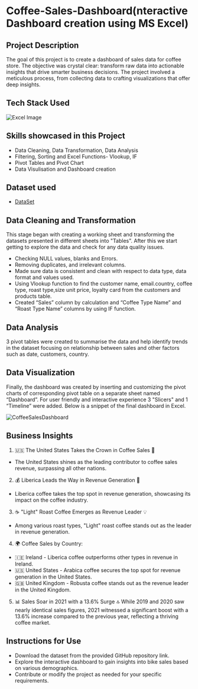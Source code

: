 # Coffee-Sales-Dashboard(nteractive Dashboard creation using MS Excel)
## Project Description
The goal of this project is to create a dashboard of sales data for coffee store. The objective was crystal clear: transform raw data into actionable insights that drive smarter business decisions. The project involved a meticulous process, from collecting data to crafting visualizations that offer deep insights.

## Tech Stack Used
![Excel Image](https://github.com/user-attachments/assets/ca2b5e8e-6ce8-4f66-bd9f-fe6057bb8530)

## Skills showcased in this Project
- Data Cleaning, Data Transformation, Data Analysis
- Filtering, Sorting and Excel Functions- Vlookup, IF
- Pivot Tables and Pivot Chart
- Data Visulisation and Dashboard creation

## Dataset used
- <a href ="https://github.com/shaziasheikh-2025/Coffee-Sales-Dashboard/blob/main/CoffeeSalesDashboard.xlsx">DataSet</a>

## Data Cleaning and Transformation
This stage began with creating a working sheet and transforming the datasets presented in different sheets into "Tables". After this we start getting to explore the data and check for any data quality issues.
- Checking NULL values, blanks and Errors.
- Removing duplicates, and irrelevant columns.
- Made sure data is consistent and clean with respect to data type, data format and values used.
- Using Vlookup function to find the customer name, email.country, coffee type, roast type,size unit price, loyalty card from the customers and products table.
- Created “Sales” column by calculation and “Coffee Type Name” and “Roast Type Name” columns by using IF function.

## Data Analysis
3 pivot tables were created to summarise the data and help identify trends in the dataset focusing on relationship between sales and other factors such as date, customers, country.

## Data Visualization
Finally, the dashboard was created by inserting and customizing the pivot charts of corresponding pivot table on a separate sheet named “Dashboard”. For user friendly and interactive experience 3 "Slicers" and 1 “Timeline” were added.
Below is a snippet of the final dashboard in Excel.

![CoffeeSalesDashboard](https://github.com/user-attachments/assets/26e27889-ae49-4273-8ed8-878ad42e85e1)

## Business Insights
1. 🇺🇸 The United States Takes the Crown in Coffee Sales 🌟
- The United States shines as the leading contributor to coffee sales revenue, surpassing all other nations.

2. 💰 Liberica Leads the Way in Revenue Generation 💼
- Liberica coffee takes the top spot in revenue generation, showcasing its impact on the coffee industry.

3. ☕ "Light" Roast Coffee Emerges as Revenue Leader 💡
- Among various roast types, "Light" roast coffee stands out as the leader in revenue generation.

4. 🌍 Coffee Sales by Country:
- 🇮🇪 Ireland - Liberica coffee outperforms other types in revenue in Ireland.
- 🇺🇸 United States - Arabica coffee secures the top spot for revenue generation in the United States.
- 🇬🇧 United Kingdom - Robusta coffee stands out as the revenue leader in the United Kingdom.

5. 📊 Sales Soar in 2021 with a 13.6% Surge 🔝 While 2019 and 2020 saw nearly identical sales figures, 2021 witnessed a significant boost with a 13.6% increase compared to the previous year, reflecting a thriving coffee market.

## Instructions for Use
- Download the dataset from the provided GitHub repository link.
- Explore the interactive dashboard to gain insights into bike sales based on various demographics.
- Contribute or modify the project as needed for your specific requirements.

